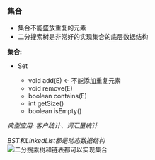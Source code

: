 ### 集合

- 集合不能盛放重复的元素
- 二分搜索树是非常好的实现集合的底层数据结构

**集合:**  

- Set<E>
    - void add(E)   <-  不能添加重复元素
    - void remove(E)
    - boolean contains(E)
    - int getSize()
    - boolean isEmpty()

*典型应用: 客户统计、词汇量统计*

*BST和LinkedList都是动态数据结构*  
![二分搜索树和链表都可以实现集合](https://study-note-huang.oss-cn-beijing.aliyuncs.com/img/20211221231230.png)